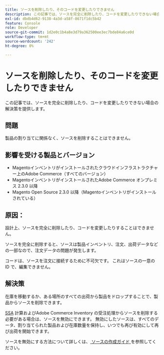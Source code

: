 ```yaml
---
title: ソースを削除したり、そのコードを変更したりできません
description: この記事では、ソースを完全に削除したり、コードを変更したりできない場合の解決策を提供します。
exl-id: dbdb4d62-9138-4a3d-a58f-8671f1dc5b42
feature: Console
role: Developer
source-git-commit: 1d2e0c1b4a8e3d79a362500ee3ec7bde84a6ce0d
workflow-type: tm+mt
source-wordcount: '242'
ht-degree: 0%

---
```


# ソースを削除したり、そのコードを変更したりできません

この記事では、ソースを完全に削除したり、コードを変更したりできない場合の解決策を提供します。

## 問題

製品の割り当てに関係なく、ソースを削除することはできません。

## 影響を受ける製品とバージョン

* Magentoインベントリがインストールされたクラウドインフラストラクチャー上のAdobe Commerce（すべてのバージョン）
* MagentoインベントリがインストールされたAdobe Commerce オンプレミス 2.3.0 以降
* Magento Open Source 2.3.0 以降（Magentoインベントリがインストールされている）

## 原因：

設計上、ソースを完全に削除したり、コードを変更したりすることはできません。

ソースを完全に削除すると、ソースは製品インベントリ、注文、出荷データなどの一部なので、注文データの問題が発生します。

コードは、ソースを注文に接続するために不可欠です。 これはソースの一意の ID で、編集できません。

## 解決策

在庫を移動するか、ある場所のすべての出荷から製品をドロップすることで、製品からソースを削除できます。

[SSA](https://devdocs.magento.com/guides/v2.3/inventory/source-selection-algorithms.html) 計算およびAdobe Commerce Inventory の受注処理からソースを削除する必要がある場合は、ソースを無効にできます。 無効にしたソースは、すべてのデータ、割り当てられた製品および在庫数量を保持し、いつでも再び有効にして再び出荷を開始できます。

ソースを無効にする方法について詳しくは、[ ソースの作成ガイド ](https://github.com/magento/inventory/wiki/Create-Sources#disable-sources) を参照してください。
